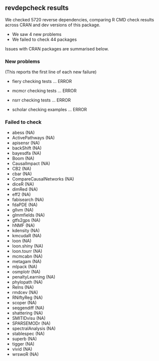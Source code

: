 ## revdepcheck results

We checked 5720 reverse dependencies, comparing R CMD check results across CRAN and dev versions of this package.

 * We saw 4 new problems
 * We failed to check 44 packages

Issues with CRAN packages are summarised below.

### New problems
(This reports the first line of each new failure)

* fiery
  checking tests ... ERROR

* mcmcr
  checking tests ... ERROR

* nsrr
  checking tests ... ERROR

* scholar
  checking examples ... ERROR

### Failed to check

* abess                 (NA)
* ActivePathways        (NA)
* apisensr              (NA)
* backShift             (NA)
* bayesdfa              (NA)
* Boom                  (NA)
* CausalImpact          (NA)
* CB2                   (NA)
* cbar                  (NA)
* CompareCausalNetworks (NA)
* diceR                 (NA)
* dimRed                (NA)
* eff2                  (NA)
* fabisearch            (NA)
* fdaPDE                (NA)
* gllvm                 (NA)
* glmmfields            (NA)
* gtfs2gps              (NA)
* hNMF                  (NA)
* kdensity              (NA)
* kmcudaR               (NA)
* loon                  (NA)
* loon.shiny            (NA)
* loon.tourr            (NA)
* mcmcabn               (NA)
* metagam               (NA)
* mlpack                (NA)
* osmplotr              (NA)
* penaltyLearning       (NA)
* phylopath             (NA)
* ReIns                 (NA)
* rmdcev                (NA)
* RNiftyReg             (NA)
* scoper                (NA)
* seqgendiff            (NA)
* shattering            (NA)
* SMITIDvisu            (NA)
* SPARSEMODr            (NA)
* spectralAnalysis      (NA)
* stablespec            (NA)
* superb                (NA)
* tigger                (NA)
* vivid                 (NA)
* wrswoR                (NA)
